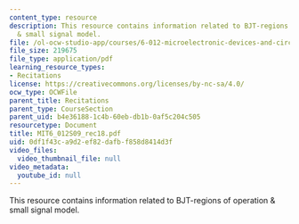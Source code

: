 ```yaml
---
content_type: resource
description: This resource contains information related to BJT-regions of operation
  & small signal model.
file: /ol-ocw-studio-app/courses/6-012-microelectronic-devices-and-circuits-spring-2009/0df1f43ca9d2ef82dafbf858d8414d3f_MIT6_012S09_rec18.pdf
file_size: 219675
file_type: application/pdf
learning_resource_types:
- Recitations
license: https://creativecommons.org/licenses/by-nc-sa/4.0/
ocw_type: OCWFile
parent_title: Recitations
parent_type: CourseSection
parent_uid: b4e36188-1c4b-60eb-db1b-0af5c204c505
resourcetype: Document
title: MIT6_012S09_rec18.pdf
uid: 0df1f43c-a9d2-ef82-dafb-f858d8414d3f
video_files:
  video_thumbnail_file: null
video_metadata:
  youtube_id: null
---
```

This resource contains information related to BJT-regions of operation & small signal model.
